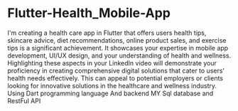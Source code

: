 # Flutter-Health_Mobile-App
I'm creating a health care app in Flutter that offers users health tips, skincare advice, diet recommendations, online product sales, and exercise tips is a significant achievement. It showcases your expertise in mobile app development, UI/UX design, and your understanding of health and wellness. Highlighting these aspects in your LinkedIn video will demonstrate your proficiency in creating comprehensive digital solutions that cater to users' health needs effectively. This can appeal to potential employers or clients looking for innovative solutions in the healthcare and wellness industry.
Using Dart programming language
And backend MY Sql database and RestFul API
